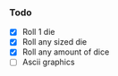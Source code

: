 ### Todo

- [x] Roll 1 die
- [x] Roll any sized die
- [x] Roll any amount of dice
- [ ] Ascii graphics